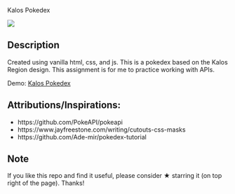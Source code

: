 Kalos Pokedex

![](https://github.com/jordles/Kalos-Pokedex/blob/main/images/kalos_pokedex.gif)

## Description
<p>Created using vanilla html, css, and js. This is a pokedex based on the Kalos Region design. This assignment is for me to practice working with APIs.</p>

Demo: [Kalos Pokedex](https://jordles.github.io/Kalos-Pokedex/ )

## Attributions/Inspirations:
<ul>
  <li>https://github.com/PokeAPI/pokeapi</li>
  <li>https://www.jayfreestone.com/writing/cutouts-css-masks</li>
  <li>https://github.com/Ade-mir/pokedex-tutorial</li>
</ul>

## Note

If you like this repo and find it useful, please consider ★ starring it (on top right of the page). Thanks!
